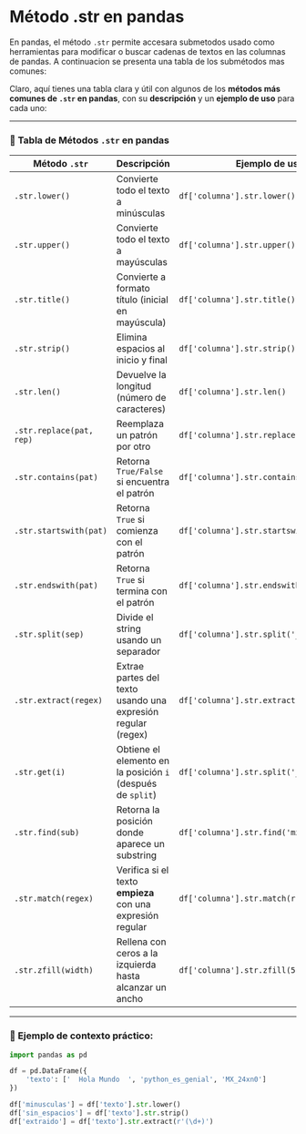 # Método .str en pandas

En pandas, el método `.str` permite accesara submetodos usado como herramientas para modificar o buscar cadenas de textos en las columnas de pandas. A continuacion se presenta una tabla de los submétodos mas comunes:

Claro, aquí tienes una tabla clara y útil con algunos de los **métodos más comunes de `.str` en pandas**, con su **descripción** y un **ejemplo de uso** para cada uno:

---

### 🧾 Tabla de Métodos `.str` en pandas

| Método `.str`            | Descripción                                                  | Ejemplo de uso                            |
| ------------------------ | ------------------------------------------------------------ | ----------------------------------------- |
| `.str.lower()`           | Convierte todo el texto a minúsculas                         | `df['columna'].str.lower()`               |
| `.str.upper()`           | Convierte todo el texto a mayúsculas                         | `df['columna'].str.upper()`               |
| `.str.title()`           | Convierte a formato título (inicial en mayúscula)            | `df['columna'].str.title()`               |
| `.str.strip()`           | Elimina espacios al inicio y final                           | `df['columna'].str.strip()`               |
| `.str.len()`             | Devuelve la longitud (número de caracteres)                  | `df['columna'].str.len()`                 |
| `.str.replace(pat, rep)` | Reemplaza un patrón por otro                                 | `df['columna'].str.replace('a', 'x')`     |
| `.str.contains(pat)`     | Retorna `True/False` si encuentra el patrón                  | `df['columna'].str.contains('mx')`        |
| `.str.startswith(pat)`   | Retorna `True` si comienza con el patrón                     | `df['columna'].str.startswith('abc')`     |
| `.str.endswith(pat)`     | Retorna `True` si termina con el patrón                      | `df['columna'].str.endswith('xyz')`       |
| `.str.split(sep)`        | Divide el string usando un separador                         | `df['columna'].str.split('_')`            |
| `.str.extract(regex)`    | Extrae partes del texto usando una expresión regular (regex) | `df['columna'].str.extract(r'(\d+)')`     |
| `.str.get(i)`            | Obtiene el elemento en la posición `i` (después de `split`)  | `df['columna'].str.split('_').str.get(1)` |
| `.str.find(sub)`         | Retorna la posición donde aparece un substring               | `df['columna'].str.find('mx')`            |
| `.str.match(regex)`      | Verifica si el texto **empieza** con una expresión regular   | `df['columna'].str.match(r'^[a-z]+')`     |
| `.str.zfill(width)`      | Rellena con ceros a la izquierda hasta alcanzar un ancho     | `df['columna'].str.zfill(5)`              |

---

### 🧪 Ejemplo de contexto práctico:

```python
import pandas as pd

df = pd.DataFrame({
    'texto': ['  Hola Mundo  ', 'python_es_genial', 'MX_24xn0']
})

df['minusculas'] = df['texto'].str.lower()
df['sin_espacios'] = df['texto'].str.strip()
df['extraido'] = df['texto'].str.extract(r'(\d+)')
```
